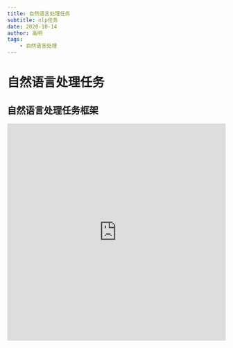 ```yaml
---
title: 自然语言处理任务
subtitle: nlp任务
date: 2020-10-14
author: 高明
tags:
	- 自然语言处理
---
```




# 自然语言处理任务

## 自然语言处理任务框架

<iframe id="embed_dom" name="embed_dom" frameborder="0" style="display:block;width:100%; height:500px;" src="https://www.processon.com/embed/604c8afd7d9c08389fdf8b6f"></iframe>

